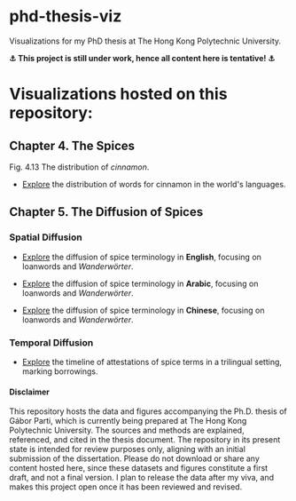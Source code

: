 # phd-thesis-viz
Visualizations for my PhD thesis at The Hong Kong Polytechnic University. 

**⚓ This project is still under work, hence all content here is tentative! ⚓**

# Visualizations hosted on this repository:

## Chapter 4. The Spices

Fig. 4.13 The distribution of *cinnamon*.

* [Explore](https://htmlpreview.github.io/?https://github.com/partigabor/phd-thesis-viz/blob/main/distribution_cinnamon.html) the distribution of words for cinnamon in the world's languages.

## Chapter 5. The Diffusion of Spices

### Spatial Diffusion

* [Explore](https://htmlpreview.github.io/?https://github.com/partigabor/phd-thesis-viz/blob/main/diffusion_en.html) the diffusion of spice terminology in **English**, focusing on loanwords and *Wanderwörter*.

* [Explore](https://htmlpreview.github.io/?https://github.com/partigabor/phd-thesis-viz/blob/main/diffusion_ar.html) the diffusion of spice terminology in **Arabic**, focusing on loanwords and *Wanderwörter*.

* [Explore](https://htmlpreview.github.io/?https://github.com/partigabor/phd-thesis-viz/blob/main/diffusion_zh.html) the diffusion of spice terminology in **Chinese**, focusing on loanwords and *Wanderwörter*.

### Temporal Diffusion

* [Explore](https://htmlpreview.github.io/?https://github.com/partigabor/phd-thesis-viz/blob/main/attestation_and_borrowing_compact.html) the timeline of attestations of spice terms in a trilingual setting, marking borrowings.


#### Disclaimer

This repository hosts the data and figures accompanying the Ph.D. thesis of Gábor Parti, which is currently being prepared at The Hong Kong Polytechnic University.
The sources and methods are explained, referenced, and cited in the thesis document. The repository in its present state is intended for review purposes only, aligning with an initial submission of the dissertation. Please do not download or share any content hosted here, since these datasets and figures constitute a first draft, and not a final version. I plan to release the data after my viva, and makes this project open once it has been reviewed and revised.

<!-- Comments and suggestions are welcome at gabor dot parti at connect dot polyu dot hk. -->
